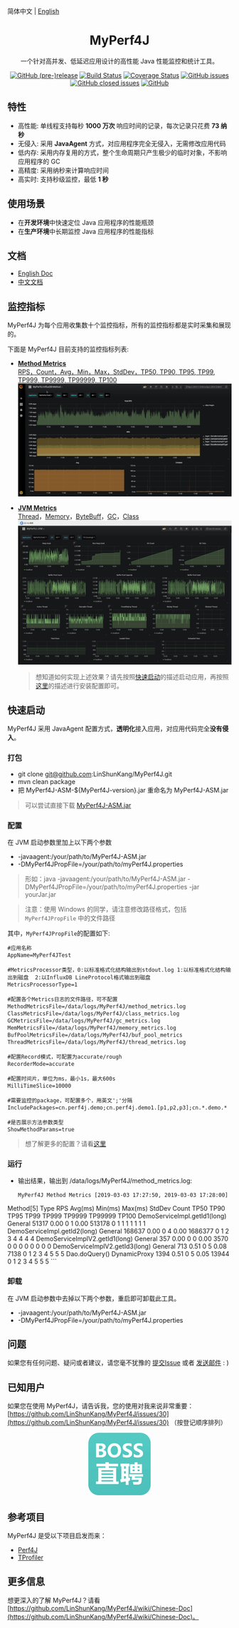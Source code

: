 简体中文 | [English](./README.EN.md)

<h1 align="center">MyPerf4J</h1>

<div align="center">

一个针对高并发、低延迟应用设计的高性能 Java 性能监控和统计工具。

[![GitHub (pre-)release](https://img.shields.io/github/release/LinShunKang/MyPerf4J/all.svg)](https://github.com/LinShunKang/MyPerf4J) [![Build Status](https://travis-ci.com/LinShunKang/MyPerf4J.svg?branch=develop)](https://travis-ci.com/LinShunKang/MyPerf4J) [![Coverage Status](https://coveralls.io/repos/github/LinShunKang/MyPerf4J/badge.svg?branch=develop)](https://coveralls.io/github/LinShunKang/MyPerf4J?branch=develop) [![GitHub issues](https://img.shields.io/github/issues/LinShunKang/MyPerf4J.svg)](https://github.com/LinShunKang/MyPerf4J/issues) [![GitHub closed issues](https://img.shields.io/github/issues-closed/LinShunKang/MyPerf4J.svg)](https://github.com/LinShunKang/MyPerf4J/issues?q=is%3Aissue+is%3Aclosed) [![GitHub](https://img.shields.io/github/license/LinShunKang/MyPerf4J.svg)](./LICENSE)

</div>

## 特性
* 高性能: 单线程支持每秒 **1000 万次** 响应时间的记录，每次记录只花费 **73 纳秒**
* 无侵入: 采用 **JavaAgent** 方式，对应用程序完全无侵入，无需修改应用代码
* 低内存: 采用内存复用的方式，整个生命周期只产生极少的临时对象，不影响应用程序的 GC
* 高精度: 采用纳秒来计算响应时间
* 高实时: 支持秒级监控，最低 **1 秒**

## 使用场景
* 在**开发环境**中快速定位 Java 应用程序的性能瓶颈
* 在**生产环境**中长期监控 Java 应用程序的性能指标

## 文档
* [English Doc](https://github.com/LinShunKang/MyPerf4J/wiki/English-Doc)
* [中文文档](https://github.com/LinShunKang/MyPerf4J/wiki/Chinese-Doc)    
    
## 监控指标
MyPerf4J 为每个应用收集数十个监控指标，所有的监控指标都是实时采集和展现的。

下面是 MyPerf4J 目前支持的监控指标列表:
- **[Method Metrics](https://grafana.com/dashboards/7766)**<br/>
[RPS，Count，Avg，Min，Max，StdDev，TP50, TP90, TP95, TP99, TP999, TP9999, TP99999, TP100](https://github.com/LinShunKang/MyPerf4J/wiki/%E6%8C%87%E6%A0%87#method-metrics)
![Markdown](https://raw.githubusercontent.com/LinShunKang/Objects/master/MyPerf4J-InfluxDB-Method_Show_Operation.gif)

- **[JVM Metrics](https://grafana.com/dashboards/8787)**<br/>
[Thread](https://github.com/LinShunKang/MyPerf4J/wiki/%E6%8C%87%E6%A0%87#jvm-thread-metrics)，[Memory](https://github.com/LinShunKang/MyPerf4J/wiki/%E6%8C%87%E6%A0%87#jvm-memory-metrics)，[ByteBuff](https://github.com/LinShunKang/MyPerf4J/wiki/%E6%8C%87%E6%A0%87#jvm-bytebuff-metrics)，[GC](https://github.com/LinShunKang/MyPerf4J/wiki/%E6%8C%87%E6%A0%87#jvm-gc-metrics)，[Class](https://github.com/LinShunKang/MyPerf4J/wiki/%E6%8C%87%E6%A0%87#jvm-class-metrics)
![Markdown](https://raw.githubusercontent.com/LinShunKang/Objects/master/MyPerf4J_JVM_Compressed.jpeg)

    > 想知道如何实现上述效果？请先按照[快速启动](https://github.com/LinShunKang/MyPerf4J#%E5%BF%AB%E9%80%9F%E5%90%AF%E5%8A%A8)的描述启动应用，再按照[这里](https://github.com/LinShunKang/MyPerf4J/wiki/InfluxDB_)的描述进行安装配置即可。

## 快速启动
MyPerf4J 采用 JavaAgent 配置方式，**透明化**接入应用，对应用代码完全**没有侵入**。

### 打包
* git clone git@github.com:LinShunKang/MyPerf4J.git
* mvn clean package
* 把 MyPerf4J-ASM-${MyPerf4J-version}.jar 重命名为 MyPerf4J-ASM.jar

> 可以尝试直接下载 [MyPerf4J-ASM.jar](https://github.com/LinShunKang/Objects/blob/master/MyPerf4J-ASM-2.5.0.jar?raw=true)

### 配置
在 JVM 启动参数里加上以下两个参数
* -javaagent:/your/path/to/MyPerf4J-ASM.jar
* -DMyPerf4JPropFile=/your/path/to/myPerf4J.properties

> 形如：java -javaagent:/your/path/to/MyPerf4J-ASM.jar -DMyPerf4JPropFile=/your/path/to/myPerf4J.properties -jar yourJar.jar

> 注意：使用 Windows 的同学，请注意修改路径格式，包括 `MyPerf4JPropFile` 中的文件路径 

其中，`MyPerf4JPropFile`的配置如下:

 ```
#应用名称
AppName=MyPerf4JTest

#MetricsProcessor类型，0:以标准格式化结构输出到stdout.log 1:以标准格式化结构输出到磁盘  2:以InfluxDB LineProtocol格式输出到磁盘
MetricsProcessorType=1

#配置各个Metrics日志的文件路径，可不配置
MethodMetricsFile=/data/logs/MyPerf4J/method_metrics.log
ClassMetricsFile=/data/logs/MyPerf4J/class_metrics.log
GCMetricsFile=/data/logs/MyPerf4J/gc_metrics.log
MemMetricsFile=/data/logs/MyPerf4J/memory_metrics.log
BufPoolMetricsFile=/data/logs/MyPerf4J/buf_pool_metrics
ThreadMetricsFile=/data/logs/MyPerf4J/thread_metrics.log

#配置Record模式，可配置为accurate/rough
RecorderMode=accurate
    
#配置时间片，单位为ms，最小1s，最大600s
MilliTimeSlice=10000
    
#需要监控的package，可配置多个，用英文';'分隔
IncludePackages=cn.perf4j.demo;cn.perf4j.demo1.[p1,p2,p3];cn.*.demo.*

#是否展示方法参数类型
ShowMethodParams=true
 ```
        
> 想了解更多的配置？请看[这里](https://github.com/LinShunKang/MyPerf4J/wiki/%E9%85%8D%E7%BD%AE)

### 运行
* 输出结果，输出到 /data/logs/MyPerf4J/method_metrics.log:

    ```
    MyPerf4J Method Metrics [2019-03-03 17:27:50, 2019-03-03 17:28:00]
Method[5]                              Type      RPS  Avg(ms)  Min(ms)  Max(ms)   StdDev     Count     TP50     TP90     TP95     TP99    TP999   TP9999  TP99999    TP100
DemoServiceImpl.getId1(long)        General    51317     0.00        0        1     0.00    513178        0        1        1        1        1        1        1        1
DemoServiceImpl.getId2(long)        General   168637     0.00        0        4     0.00   1686377        0        1        2        3        4        4        4        4
DemoServiceImplV2.getId1(long)      General      357     0.00        0        0     0.00      3570        0        0        0        0        0        0        0        0
DemoServiceImplV2.getId3(long)      General      713     0.51        0        5     0.08      7138        0        1        2        3        4        5        5        5
Dao.doQuery()                  DynamicProxy     1394     0.51        0        5     0.05     13944        0        1        2        3        4        5        5        5
    ```

### 卸载
在 JVM 启动参数中去掉以下两个参数，重启即可卸载此工具。
* -javaagent:/your/path/to/MyPerf4J-ASM.jar
* -DMyPerf4JPropFile=/your/path/to/myPerf4J.properties

## 问题
如果您有任何问题、疑问或者建议，请您毫不犹豫的 [提交Issue](https://github.com/LinShunKang/MyPerf4J/issues/new/choose) 或者 [发送邮件](mailto:linshunkang.chn@gmail.com) : )

## 已知用户
如果您在使用 MyPerf4J，请告诉我，您的使用对我来说非常重要：[https://github.com/LinShunKang/MyPerf4J/issues/30](https://github.com/LinShunKang/MyPerf4J/issues/30) （按登记顺序排列）
<div align="center">
<img src="https://github.com/LinShunKang/Objects/blob/master/Boss_Logo_compressed.png?raw=true"  height="140" width="140">
</div>

## 参考项目
MyPerf4J 是受以下项目启发而来：
* [Perf4J](https://github.com/perf4j/perf4j)
* [TProfiler](https://github.com/alibaba/TProfiler)

## 更多信息
想更深入的了解 MyPerf4J？请看 [https://github.com/LinShunKang/MyPerf4J/wiki/Chinese-Doc](https://github.com/LinShunKang/MyPerf4J/wiki/Chinese-Doc)。